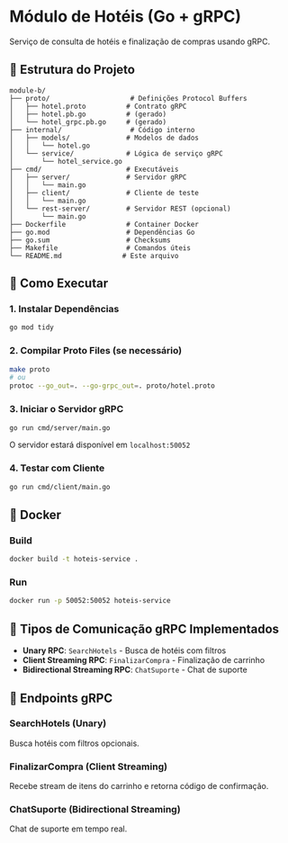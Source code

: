 # Módulo de Hotéis (Go + gRPC)

Serviço de consulta de hotéis e finalização de compras usando gRPC.

## 📁 Estrutura do Projeto

```
module-b/
├── proto/                    # Definições Protocol Buffers
│   ├── hotel.proto          # Contrato gRPC
│   ├── hotel.pb.go          # (gerado)
│   └── hotel_grpc.pb.go     # (gerado)
├── internal/                 # Código interno
│   ├── models/              # Modelos de dados
│   │   └── hotel.go
│   └── service/             # Lógica de serviço gRPC
│       └── hotel_service.go
├── cmd/                     # Executáveis
│   ├── server/              # Servidor gRPC
│   │   └── main.go
│   ├── client/              # Cliente de teste
│   │   └── main.go
│   └── rest-server/         # Servidor REST (opcional)
│       └── main.go
├── Dockerfile               # Container Docker
├── go.mod                   # Dependências Go
├── go.sum                   # Checksums
├── Makefile                 # Comandos úteis
└── README.md               # Este arquivo
```

## 🚀 Como Executar

### 1. Instalar Dependências

```bash
go mod tidy
```

### 2. Compilar Proto Files (se necessário)

```bash
make proto
# ou
protoc --go_out=. --go-grpc_out=. proto/hotel.proto
```

### 3. Iniciar o Servidor gRPC

```bash
go run cmd/server/main.go
```

O servidor estará disponível em `localhost:50052`

### 4. Testar com Cliente

```bash
go run cmd/client/main.go
```

## 🐳 Docker

### Build

```bash
docker build -t hoteis-service .
```

### Run

```bash
docker run -p 50052:50052 hoteis-service
```

## 🔌 Tipos de Comunicação gRPC Implementados

- **Unary RPC**: `SearchHotels` - Busca de hotéis com filtros
- **Client Streaming RPC**: `FinalizarCompra` - Finalização de carrinho
- **Bidirectional Streaming RPC**: `ChatSuporte` - Chat de suporte

## 📡 Endpoints gRPC

### SearchHotels (Unary)
Busca hotéis com filtros opcionais.

### FinalizarCompra (Client Streaming)
Recebe stream de itens do carrinho e retorna código de confirmação.

### ChatSuporte (Bidirectional Streaming)
Chat de suporte em tempo real.
